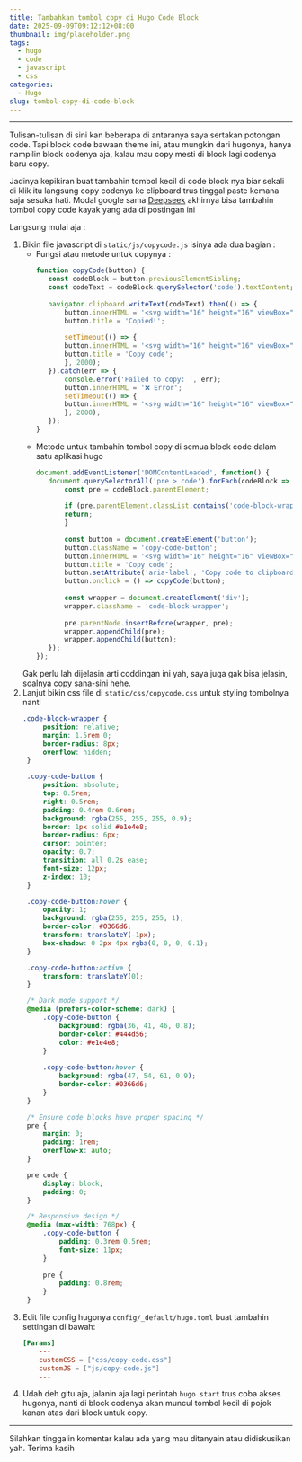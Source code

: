 ```yaml
---
title: Tambahkan tombol copy di Hugo Code Block
date: 2025-09-09T09:12:12+08:00
thumbnail: img/placeholder.png
tags:
  - hugo
  - code
  - javascript
  - css
categories:
  - Hugo
slug: tombol-copy-di-code-block
---
```


----------
Tulisan-tulisan di sini kan beberapa di antaranya saya sertakan potongan code. Tapi block code bawaan theme ini, atau mungkin dari hugonya, hanya nampilin block codenya aja, kalau mau copy mesti di block lagi codenya baru copy.

Jadinya kepikiran buat tambahin tombol kecil di code block nya biar sekali di klik itu langsung copy codenya ke clipboard trus tinggal paste kemana saja sesuka hati. Modal google sama [Deepseek](https://chat.deepseek.com/) akhirnya bisa tambahin tombol copy code kayak yang ada di postingan ini

Langsung mulai aja :
1. Bikin file javascript di `static/js/copycode.js` isinya ada dua bagian :
   - Fungsi atau metode untuk copynya :
     ```javascript
     function copyCode(button) {
        const codeBlock = button.previousElementSibling;
        const codeText = codeBlock.querySelector('code').textContent;
        
        navigator.clipboard.writeText(codeText).then(() => {
            button.innerHTML = '<svg width="16" height="16" viewBox="0 0 24 24" fill="none" stroke="currentColor" stroke-width="2"><path d="M20 6L9 17l-5-5"></path></svg>';
            button.title = 'Copied!';
            
            setTimeout(() => {
            button.innerHTML = '<svg width="16" height="16" viewBox="0 0 24 24" fill="none" stroke="currentColor" stroke-width="2"><path d="M16 4h2a2 2 0 0 1 2 2v14a2 2 0 0 1-2 2H6a2 2 0 0 1-2-2V6a2 2 0 0 1 2-2h2"></path><rect x="8" y="2" width="8" height="4" rx="1" ry="1"></rect></svg>';
            button.title = 'Copy code';
            }, 2000);
        }).catch(err => {
            console.error('Failed to copy: ', err);
            button.innerHTML = '❌ Error';
            setTimeout(() => {
            button.innerHTML = '<svg width="16" height="16" viewBox="0 0 24 24" fill="none" stroke="currentColor" stroke-width="2"><path d="M16 4h2a2 2 0 0 1 2 2v14a2 2 0 0 1-2 2H6a2 2 0 0 1-2-2V6a2 2 0 0 1 2-2h2"></path><rect x="8" y="2" width="8" height="4" rx="1" ry="1"></rect></svg>';
            }, 2000);
        });
     }
     ```
   - Metode untuk tambahin tombol copy di semua block code dalam satu aplikasi hugo
     ```javascript
     document.addEventListener('DOMContentLoaded', function() {
        document.querySelectorAll('pre > code').forEach(codeBlock => {
            const pre = codeBlock.parentElement;
            
            if (pre.parentElement.classList.contains('code-block-wrapper')) {
            return;
            }
            
            const button = document.createElement('button');
            button.className = 'copy-code-button';
            button.innerHTML = '<svg width="16" height="16" viewBox="0 0 24 24" fill="none" stroke="currentColor" stroke-width="2"><path d="M16 4h2a2 2 0 0 1 2 2v14a2 2 0 0 1-2 2H6a2 2 0 0 1-2-2V6a2 2 0 0 1 2-2h2"></path><rect x="8" y="2" width="8" height="4" rx="1" ry="1"></rect></svg>';
            button.title = 'Copy code';
            button.setAttribute('aria-label', 'Copy code to clipboard');
            button.onclick = () => copyCode(button);
            
            const wrapper = document.createElement('div');
            wrapper.className = 'code-block-wrapper';
            
            pre.parentNode.insertBefore(wrapper, pre);
            wrapper.appendChild(pre);
            wrapper.appendChild(button);
        });
     });
     ```
   Gak perlu lah dijelasin arti coddingan ini yah, saya juga gak bisa jelasin, soalnya copy sana-sini hehe.
2. Lanjut bikin css file di `static/css/copycode.css` untuk styling tombolnya nanti
   ```css
   .code-block-wrapper {
        position: relative;
        margin: 1.5rem 0;
        border-radius: 8px;
        overflow: hidden;
    }

    .copy-code-button {
        position: absolute;
        top: 0.5rem;
        right: 0.5rem;
        padding: 0.4rem 0.6rem;
        background: rgba(255, 255, 255, 0.9);
        border: 1px solid #e1e4e8;
        border-radius: 6px;
        cursor: pointer;
        opacity: 0.7;
        transition: all 0.2s ease;
        font-size: 12px;
        z-index: 10;
    }

    .copy-code-button:hover {
        opacity: 1;
        background: rgba(255, 255, 255, 1);
        border-color: #0366d6;
        transform: translateY(-1px);
        box-shadow: 0 2px 4px rgba(0, 0, 0, 0.1);
    }

    .copy-code-button:active {
        transform: translateY(0);
    }

    /* Dark mode support */
    @media (prefers-color-scheme: dark) {
        .copy-code-button {
            background: rgba(36, 41, 46, 0.8);
            border-color: #444d56;
            color: #e1e4e8;
        }
        
        .copy-code-button:hover {
            background: rgba(47, 54, 61, 0.9);
            border-color: #0366d6;
        }
    }

    /* Ensure code blocks have proper spacing */
    pre {
        margin: 0;
        padding: 1rem;
        overflow-x: auto;
    }

    pre code {
        display: block;
        padding: 0;
    }

    /* Responsive design */
    @media (max-width: 768px) {
        .copy-code-button {
            padding: 0.3rem 0.5rem;
            font-size: 11px;
        }
        
        pre {
            padding: 0.8rem;
        }
    }
   ```
3. Edit file config hugonya `config/_default/hugo.toml` buat tambahin settingan di bawah:
    ```toml
    [Params]
        ---
        customCSS = ["css/copy-code.css"]
        customJS = ["js/copy-code.js"]
        ---
    ```    
4. Udah deh gitu aja, jalanin aja lagi perintah `hugo start` trus coba akses hugonya, nanti di block codenya akan muncul tombol kecil di pojok kanan atas dari block untuk copy. 

----------

Silahkan tinggalin komentar kalau ada yang mau ditanyain atau didiskusikan yah. Terima kasih